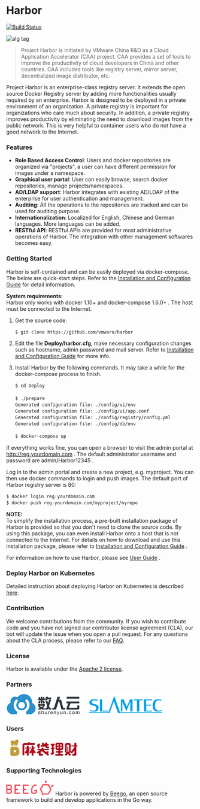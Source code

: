 # Harbor

[![Build Status](https://travis-ci.org/vmware/harbor.svg?branch=master)](https://travis-ci.org/vmware/harbor)

![alg tag](https://cloud.githubusercontent.com/assets/2390463/13484557/088a1000-e13a-11e5-87d4-a64366365bef.png)

> Project Harbor is initiated by VMware China R&D as a Cloud Application Accelerator (CAA) project. CAA provides a set of tools to improve the productivity of cloud developers in China and other countries. CAA includes tools like registry server, mirror server, decentralized image distributor, etc.

Project Harbor is an enterprise-class registry server. It extends the open source Docker Registry server by adding more functionalities usually required by an enterprise. Harbor is designed to be deployed in a private environment of an organization. A private registry is important for organizations who care much about security. In addition, a private registry improves productivity by eliminating the need to download images from the public network. This is very helpful to container users who do not have a good network to the Internet. 

### Features
* **Role Based Access Control**: Users and docker repositories are organized via "projects", a user can have different permission for images under a namespace.
* **Graphical user portal**: User can easily browse, search docker repositories, manage projects/namespaces.
* **AD/LDAP support**: Harbor integrates with existing AD/LDAP of the enterprise for user authentication and management.
* **Auditing**: All the operations to the repositories are tracked and can be used for auditing purpose.
* **Internationalization**: Localized for English, Chinese and German languages. More languages can be added.
* **RESTful API**: RESTful APIs are provided for most administrative operations of Harbor. The integration with other management softwares becomes easy.

### Getting Started
Harbor is self-contained and can be easily deployed via docker-compose. The below are quick-start steps. Refer to the [Installation and Configuration Guide](docs/installation_guide.md) for detail information.  

**System requirements:**  
Harbor only works with docker 1.10+ and docker-compose 1.6.0+ .
The host must be connected to the Internet.

1. Get the source code:
    
    ```sh
    $ git clone https://github.com/vmware/harbor
    ```
2. Edit the file **Deploy/harbor.cfg**, make necessary configuration changes such as hostname, admin password and mail server. Refer to [Installation and Configuration Guide](docs/installation_guide.md) for more info.  


3. Install Harbor by the following commands. It may take a while for the docker-compose process to finish.
    ```sh
    $ cd Deploy
    
    $ ./prepare
    Generated configuration file: ./config/ui/env
    Generated configuration file: ./config/ui/app.conf
    Generated configuration file: ./config/registry/config.yml
    Generated configuration file: ./config/db/env
    
    $ docker-compose up
    ```

If everything works fine, you can open a browser to visit the admin portal at http://reg.yourdomain.com . The default administrator username and password are admin/Harbor12345 .

Log in to the admin portal and create a new project, e.g. myproject. You can then use docker commands to login and push images. The default port of Harbor registry server is 80:
```sh
$ docker login reg.yourdomain.com
$ docker push reg.yourdomain.com/myproject/myrepo
```

**NOTE:**  
To simplify the installation process, a pre-built installation package of Harbor is provided so that you don't need to clone the source code. By using this package, you can even install Harbor onto a host that is not connected to the Internet. For details on how to download and use this installation package, please refer to [Installation and Configuration Guide](docs/installation_guide.md) .

For information on how to use Harbor, please see [User Guide](docs/user_guide.md) .

### Deploy Harbor on Kubernetes
Detailed instruction about deploying Harbor on Kubernetes is described [here](docs/kubernetes_deployment.md).

### Contribution
We welcome contributions from the community. If you wish to contribute code and you have not signed our contributor license agreement (CLA), our bot will update the issue when you open a pull request. For any questions about the CLA process, please refer to our [FAQ](https://cla.vmware.com/faq).

### License
Harbor is available under the [Apache 2 license](LICENSE).

### Partners
<a href="https://www.shurenyun.com/" border="0" target="_blank"><img alt="DataMan" src="docs/img/dataman.png"></a> &nbsp; &nbsp; <a href="http://www.slamtec.com" target="_blank" border="0"><img alt="SlamTec" src="docs/img/slamteclogo.png"></a>

### Users
<a href="https://www.madailicai.com/" border="0" target="_blank"><img alt="MaDaiLiCai" src="docs/img/UserMaDai.jpg"></a>

### Supporting Technologies
<img alt="beego" src="docs/img/beegoLogo.png"> Harbor is powered by <a href="http://beego.me/">Beego</a>, an open source framework to build and develop applications in the Go way.
